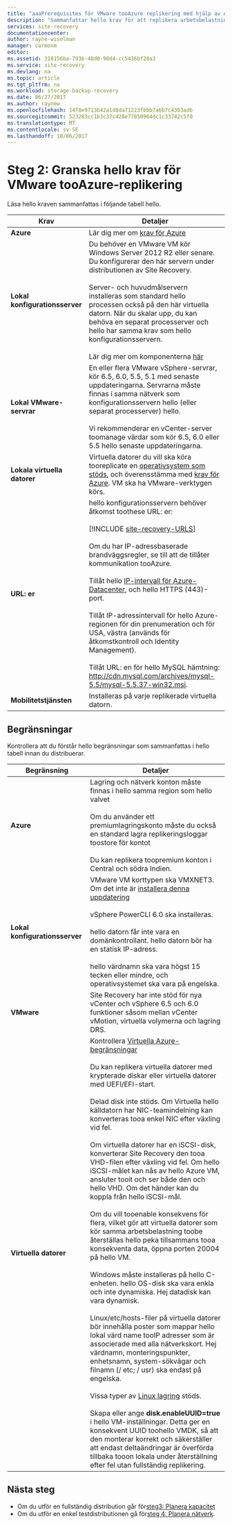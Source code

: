 ```yaml
---
title: "aaaPrerequisites för VMware tooAzure replikering med hjälp av Azure Site Recovery | Microsoft Docs"
description: "Sammanfattar hello krav för att replikera arbetsbelastningar som körs på virtuella VMware-datorer tooAzure, hello Azure Site Recovery-tjänsten."
services: site-recovery
documentationcenter: 
author: rayne-wiselman
manager: carmonm
editor: 
ms.assetid: 318156ba-793b-48d0-98d4-cc5436bf28a3
ms.service: site-recovery
ms.devlang: na
ms.topic: article
ms.tgt_pltfrm: na
ms.workload: storage-backup-recovery
ms.date: 06/27/2017
ms.author: raynew
ms.openlocfilehash: 14f8e9713b42a1d8da71223fbbb7a6b7c4303adb
ms.sourcegitcommit: 523283cc1b3c37c428e77850964dc1c33742c5f0
ms.translationtype: MT
ms.contentlocale: sv-SE
ms.lasthandoff: 10/06/2017
---
```

# <a name="step-2-review-hello-prerequisites-for-vmware-tooazure-replication"></a>Steg 2: Granska hello krav för VMware tooAzure-replikering

Läsa hello kraven sammanfattas i följande tabell hello.

**Krav** | **Detaljer**
--- | ---
**Azure** | Lär dig mer om [krav för Azure](site-recovery-prereq.md#azure-requirements)
**Lokal konfigurationsserver** | Du behöver en VMware VM kör Windows Server 2012 R2 eller senare. Du konfigurerar den här servern under distributionen av Site Recovery.<br/><br/> Server- och huvudmålservern installeras som standard hello processen också på den här virtuella datorn. När du skalar upp, du kan behöva en separat processerver och hello har samma krav som hello konfigurationsservern.<br/><br/> Lär dig mer om komponenterna [här](site-recovery-set-up-vmware-to-azure.md#configuration-server-minimum-requirements)
**Lokal VMware-servrar** | En eller flera VMware vSphere-servrar, kör 6.5, 6.0, 5.5, 5.1 med senaste uppdateringarna. Servrarna måste finnas i samma nätverk som konfigurationsservern hello (eller separat processerver) hello.<br/><br/> Vi rekommenderar en vCenter-server toomanage värdar som kör 6.5, 6.0 eller 5.5 hello senaste uppdateringarna.
**Lokala virtuella datorer** | Virtuella datorer du vill ska köra tooreplicate en [operativsystem som stöds](site-recovery-support-matrix-to-azure.md#support-for-replicated-machine-os-versions), och överensstämma med [krav för Azure](site-recovery-support-matrix-to-azure.md#failed-over-azure-vm-requirements). VM ska ha VMware-verktygen körs.
**URL: er** | hello konfigurationsservern behöver åtkomst toothese URL: er:<br/><br/> [!INCLUDE [site-recovery-URLS](../../includes/site-recovery-URLS.md)]<br/><br/> Om du har IP-adressbaserade brandväggsregler, se till att de tillåter kommunikation tooAzure.<br/></br> Tillåt hello [IP-intervall för Azure-Datacenter](https://www.microsoft.com/download/confirmation.aspx?id=41653), och hello HTTPS (443)-port.<br/></br> Tillåt IP-adressintervall för hello Azure-regionen för din prenumeration och för USA, västra (används för åtkomstkontroll och Identity Management).<br/><br/> Tillåt URL: en för hello MySQL hämtning: http://cdn.mysql.com/archives/mysql-5.5/mysql-5.5.37-win32.msi.
**Mobilitetstjänsten** | Installeras på varje replikerade virtuella datorn.




## <a name="limitations"></a>Begränsningar

Kontrollera att du förstår hello begränsningar som sammanfattas i hello tabell innan du distribuerar.

**Begränsning** | **Detaljer**
--- | ---
**Azure** | Lagring och nätverk konton måste finnas i hello samma region som hello valvet<br/><br/> Om du använder ett premiumlagringskonto måste du också en standard lagra replikeringsloggar toostore för kontot<br/><br/> Du kan replikera toopremium konton i Central och södra Indien.
**Lokal konfigurationsserver** | VMware VM korttypen ska VMXNET3. Om det inte är [installera denna uppdatering](https://kb.vmware.com/selfservice/microsites/search.do?cmd=displayKC&docType=kc&externalId=2110245&sliceId=1&docTypeID=DT_KB_1_1&dialogID=26228401&stateId=1)<br/><br/> vSphere PowerCLI 6.0 ska installeras.<br/><br> hello datorn får inte vara en domänkontrollant. hello datorn bör ha en statisk IP-adress.<br/><br/> hello värdnamn ska vara högst 15 tecken eller mindre, och operativsystemet ska vara på engelska.
**VMware** | Site Recovery har inte stöd för nya vCenter och vSphere 6.5 och 6.0 funktioner såsom mellan vCenter vMotion, virtuella volymerna och lagring DRS.
**Virtuella datorer** | Kontrollera [Virtuella Azure-begränsningar](site-recovery-prereq.md#azure-requirements)<br/><br/> Du kan replikera virtuella datorer med krypterade diskar eller virtuella datorer med UEFI/EFI-start.<br/><br> Delad disk inte stöds. Om Virtuella hello källdatorn har NIC-teamindelning kan konverteras tooa enkel NIC efter växling vid fel.<br/><br/> Om virtuella datorer har en iSCSI-disk, konverterar Site Recovery den tooa VHD-filen efter växling vid fel. Om hello iSCSI-målet kan nås av hello Azure VM, ansluter tooit och ser både den och hello VHD. Om det händer kan du koppla från hello iSCSI-mål.<br/><br/> Om du vill tooenable konsekvens för flera, vilket gör att virtuella datorer som kör samma arbetsbelastning toobe återställas hello peka tillsammans tooa konsekventa data, öppna porten 20004 på hello VM.<br/><br/> Windows måste installeras på hello C-enheten. hello OS-disk ska vara enkla och inte dynamiska. Hej datadisk kan vara dynamisk.<br/><br/> Linux/etc/hosts-filer på virtuella datorer bör innehålla poster som mappar hello lokal värd name tooIP adresser som är associerade med alla nätverkskort. Hej värdnamn, monteringspunkter, enhetsnamn, system-sökvägar och filnamn (/ etc; / usr) ska endast på engelska.<br/><br/> Vissa typer av [Linux lagring](site-recovery-support-matrix-to-azure.md#support-for-storage) stöds.<br/><br/>Skapa eller ange **disk.enableUUID=true** i hello VM-inställningar. Detta ger en konsekvent UUID toohello VMDK, så att den monterar korrekt och säkerställer att endast deltaändringar är överförda tillbaka tooon lokala under återställning efter fel utan fullständig replikering.


## <a name="next-steps"></a>Nästa steg

- Om du utför en fullständig distribution går för[steg3: Planera kapacitet](vmware-walkthrough-capacity.md)
- Om du utför en enkel testdistributionen gå för[steg 4: Planera nätverk](vmware-walkthrough-network.md).
